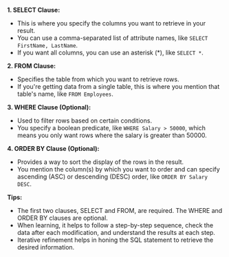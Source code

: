 
**1. SELECT Clause:**
   - This is where you specify the columns you want to retrieve in your result.
   - You can use a comma-separated list of attribute names, like `SELECT FirstName, LastName`.
   - If you want all columns, you can use an asterisk (*), like `SELECT *`.

**2. FROM Clause:**
   - Specifies the table from which you want to retrieve rows.
   - If you're getting data from a single table, this is where you mention that table's name, like `FROM Employees`.

**3. WHERE Clause (Optional):**
   - Used to filter rows based on certain conditions.
   - You specify a boolean predicate, like `WHERE Salary > 50000`, which means you only want rows where the salary is greater than 50000.

**4. ORDER BY Clause (Optional):**
   - Provides a way to sort the display of the rows in the result.
   - You mention the column(s) by which you want to order and can specify ascending (ASC) or descending (DESC) order, like `ORDER BY Salary DESC`.

**Tips:**
   - The first two clauses, SELECT and FROM, are required. The WHERE and ORDER BY clauses are optional.
   - When learning, it helps to follow a step-by-step sequence, check the data after each modification, and understand the results at each step.
   - Iterative refinement helps in honing the SQL statement to retrieve the desired information.

